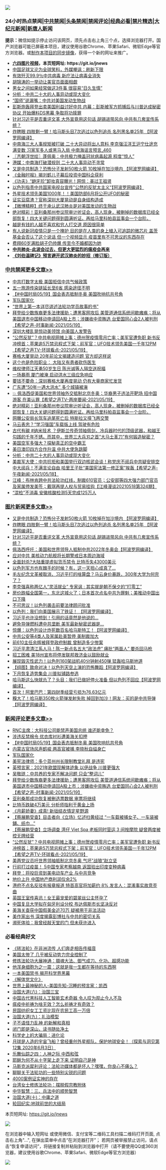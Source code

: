 ![](https://raw.githubusercontent.com/fqnews/bnews/master/64photo/fqnews-qr.jpg)

<div id="tt">
<h3>24小时热点禁闻|<a href="#%E4%B8%AD%E5%85%B1%E7%A6%81%E9%97%BB%E6%9B%B4%E5%A4%9A%E6%96%87%E7%AB%A0">中共禁闻</a>|<a href="#%E5%9B%BE%E7%89%87%E6%96%B0%E9%97%BB%E6%9B%B4%E5%A4%9A%E6%96%87%E7%AB%A0">头条禁闻</a>|<a href="#%E6%96%B0%E9%97%BB%E8%AF%84%E8%AE%BA%E6%9B%B4%E5%A4%9A%E6%96%87%E7%AB%A0">禁闻评论|<a href="#%E5%BF%85%E7%9C%8B%E7%BB%8F%E5%85%B8%E5%A5%BD%E6%96%87">经典必看|<a href="/video.md#%E7%A6%81%E7%89%87%E7%B2%BE%E9%80%89">禁片精选</a>|<a href="https://github.com/fqnews/djy/blob/master/gb/nf1351518.md#1">大纪元新闻</a>|<a href="https://github.com/fqnews/ntdtv/blob/master/gb/prog204.md#1">新唐人新闻</a></h3>
<div><b>提示：</b>微信如提示停止访问该网页，须先点击右上角三个点，选择浏览器打开。国产浏览器可能已屏蔽本项目，建议使用谷歌Chrome、苹果Safari、微软Edge等官方浏览器。或<a href="https://github.com/fqnews/bnews/blob/master/%E5%88%B6%E4%BD%9Cgit%E7%A6%81%E9%97%BB%E9%95%9C%E5%83%8F.md">制作本项目的同步镜像</a>，获得一个新的网址来推广。</div>
<ul>
<li><b><a href="http://d1.bdrive.tk/64.mp4" target="_blank">六四图片视频</a>，本页短网址: https://git.io/jnews</b></li>
<li><a href="/cnnews/20210519/1549311.md">中国足球又沦为全球笑料，外媒嘲讽：刷新下限</a></li>
<li><a href="/cnnews/20210519/1549299.md">有效歼灭99.9％中共病毒 新疗法让病毒全消失</a></li>
<li><a href="/cbnews/20210519/1549439.md">胡锦涛的一举动让美官员面面相觑</a></li>
<li><a href="/lifebaike/20210519/1549678.md">男女之间如果经常做这3件事 很容易“日久生情”</a></li>
<li><a href="/cbnews/20210519/1549606.md">分析：中共二十大的人事异动或现大变化</a></li>
<li><a href="/cbnews/20210519/1549393.md">“国师”说漏嘴：中共对美国发动生物战</a></li>
<li><a href="/comments/20210519/1549267.md">彭斯炮轰拜登出卖美国利益讨好中共   内幕：彭斯被军方抓捕后与川普达成秘密协议 开始爆料DS黑幕 争取将功赎罪</a></li>
<li><a href="/topimagenews/20210519/1549524.md">针对习近平是否重评文革 大外宣竟用这句话 胡锡进带风向 中共有几套宣传系统？</a></li>
<li><a href="/topimagenews/20210519/1549591.md">炸瞎眼 四肢剩一臂！哈马斯头目7次逃过以色列追杀 名列黑名单25年 【阿波罗网编译】</a></li>
<li><a href="/comments/20210519/1549509.md">中南海三大人事规矩被打破 二十大异动将出人意料 李克强汪洋王沪宁仕途充满变数 习家军多人或黑马入局 中南海谣言预言_460</a></li>
<li><a href="/ssgc/20210519/1549315.md">〖兲朝浮世绘〗蓬佩奥：中共极力掩盖冠状病毒起源 程度“惊人”</a></li>
<li><a href="/cnnews/20210519/1549795.md">港媒：中南海打破潜规则 二十大人事异动不寻常</a></li>
<li><a href="/topimagenews/20210519/1549605.md">又是中共制造？恐怖分子发射50枚火箭 10枚掉在加沙境内 【阿波罗网编译】</a></li>
<li><a href="/ssgc/20210519/1549622.md">《金融时报》揭刘鹤儿子幕后投资中国科企获利</a></li>
<li><a href="/yule/20210519/1549301.md">《功夫》“龅牙珍”卸妆真容曝光！网惊：美过王祖贤</a></li>
<li><a href="/worldnews/20210519/1549641.md">以色列指责中共国家电视台宣传"公然的反犹太主义“【阿波罗网编译】</a></li>
<li><a href="/comments/20210519/1549505.md">外星技术领先美国1000年！！美国防部6月将公开UFO的秘密</a></li>
<li><a href="/cbnews/20210519/1549437.md">证实豆腐渣？官称深圳大厦晃动是自身结构造成</a></li>
<li><a href="/comments/20210519/1549452.md">【微博精粹】终于承认武汉肺炎是对美国发动的生物战</a></li>
<li><a href="/comments/20210519/1549689.md">绝对精彩！亚利桑那州参议院审计听证会，高人现身，被删掉的数据库已经全部恢复！四大关键问题得到圆满听证。再给马里科帕县监事会一个台阶。</a></li>
<li><a href="/lifebaike/20210519/1549679.md">越是有钱的人越不喜欢和穷人打交道 原因很简单</a></li>
<li><a href="/comments/20210519/1549467.md">有人说新冠疫情只是一个掩护 目的是在人类的身上植入可追踪的微芯片 盖茨基金会否认了这个说话  但一个视频显示 疫苗里有不可思议的东西存在</a></li>
<li><a href="/yule/20210519/1549276.md">费翔60岁满脸胡子仍帅爆 传至今不婚都因为她</a></li>
<li><b><a href="/comments/20200211/1275071.md" target="_blank">中共肺炎-此波会过去，但更大更猛烈的瘟疫会再来</a></b></li>
<li><b><a href="/comments/20200207/1272816.md" target="_blank">《刘伯温碑记》预言避开武汉肺炎的妙招（修订版）</a></b></li>
</ul>
</div>

<div class="catlist">
<h3><a href="/cbnews/" target="_blank">中共禁闻</a><span><a href="/cbnews/" target="_blank" rel="nofollow">更多文章>></a></span></h3>
<ul>
<li><a href="/cbnews/20210520/1549959.md" target="_blank">中共打数字太极 美国拒信中共气候政策</a></li>
<li><a href="/cbnews/20210520/1549958.md" target="_blank">五一旅游传染链延长至6省 感染途径不明</a></li>
<li><a href="/comments/20210520/1549953.md" target="_blank">【#中国时局05/19】国会表态抵制冬奥 美国吹响抗共号角</a></li>
<li><a href="/comments/20210520/1549945.md" target="_blank">军队国家化</a></li>
<li><a href="/cbnews/20210520/1549944.md" target="_blank">“世界上第一本详尽讲述法轮功学员故事的书”</a></li>
<li><a href="/comments/20210520/1549923.md" target="_blank">拜登给少数族裔更多法律援助；遭黑客网攻后 美管道通信系统间歇瘫痪；将从美国退市中国移动申请回A股上市；涉嫌收中资贿选 台爱国同心会2人被判刑【希望之声-时事新闻-2021/05/19】</a></li>
<li><a href="/cbnews/20210520/1549900.md" target="_blank">深圳大楼乱晃惊动美领馆 向美国人发警告</a></li>
<li><a href="/comments/20210520/1549897.md" target="_blank">“公然反犹”？中共电视网摊上事；德州贺疫情零月亡率；美军官遭免职 新书反冲榜首；苹果逾5万禁忌程式下架；前军官：UFO技术领先美国一千年12PM【希望之声TV-环球看点-2021/05/19】</a></li>
<li><a href="/cbnews/20210519/1549842.md" target="_blank">赛格大厦晃动 20年前论文揭建造问题 官方却这样说</a></li>
<li><a href="/cbnews/20210519/1549841.md" target="_blank">这个也是危险职业： 大陆又有患者砍伤医生</a></li>
<li><a href="/cbnews/20210519/1549840.md" target="_blank">维权律师江天勇50岁生日 陈光诚等人隔空送祝福</a></li>
<li><a href="/cbnews/20210519/1549839.md" target="_blank">一场暴雨 厦门被淹 启动洪水三级应急响应</a></li>
<li><a href="/cbnews/20210519/1549838.md" target="_blank">要钱不要命：深圳赛格大厦再度晃动 仍有大量商家忙发货</a></li>
<li><a href="/cbnews/20210519/1549790.md" target="_blank">广东遭“50年一遇大洪水” 多个城镇被淹</a></li>
<li><a href="/comments/20210519/1549713.md" target="_blank">💥 佩洛西促美国和世界领袖外交抵制北京冬奥；华裔男子违法开靶场 招中国游客 在美认罪【希望之声TV-两岸要闻-2021/05/19】</a></li>
<li><a href="/comments/20210519/1549689.md" target="_blank">绝对精彩！亚利桑那州参议院审计听证会，高人现身，被删掉的数据库已经全部恢复！四大关键问题得到圆满听证。再给马里科帕县监事会一个台阶。</a></li>
<li><a href="/cbnews/20210519/1549676.md" target="_blank">网曝公安局长驾车追尾死亡后 特斯拉又撞飞两交警</a></li>
<li><a href="/cbnews/20210519/1549675.md" target="_blank">马云表忠？“学习强国”车载版上线 驾驶有危险</a></li>
<li><a href="/comments/20210519/1549667.md" target="_blank">古代有碳 #纳米技术 ？伊斯兰传奇领袖佩剑，冷兵器时代的顶级武器，和越王勾践的千年不锈。而其中，世界三大兵刃之首“大马士革刀”有何锻造秘密？</a></li>
<li><a href="/cbnews/20210519/1549646.md" target="_blank">美国空军多强大？探秘真正的空中霸王</a></li>
<li><a href="/cbnews/20210519/1549645.md" target="_blank">美日澳印四方合作升温 中共大使急跳脚</a></li>
<li><a href="/cbnews/20210519/1549606.md" target="_blank">分析：中共二十大的人事异动或现大变化</a></li>
<li><a href="/comments/20210519/1549522.md" target="_blank">美裁军大使：中共抗拒和美国举行双边核武会谈！称党庆不阅兵中共疑安排空中大阅兵！不满言论自由 哈里王子批“美国宪法第一修正案”挨轰【希望之声-午夜新闻-2021/05/18】</a></li>
<li><a href="/cbnews/20210519/1549516.md" target="_blank">江峰：布林肯跨中共法轮功红线，制裁610官员；公安部等四大强力部门官员及家属停发美签；戴琪再提人权与贸易挂钩【江峰漫谈20210518第324期】</a></li>
<li><a href="/cbnews/20210519/1549512.md" target="_blank">“混检”不消毒 安徽核酸检测5天完成125万人</a></li>

</ul>
</div>
<div class="catlist">
<h3><a href="/topimagenews/" target="_blank">图片新闻</a><span><a href="/topimagenews/" target="_blank" rel="nofollow">更多文章>></a></span></h3>
<ul>
<li><a href="/topimagenews/20210519/1549605.md" target="_blank">又是中共制造？恐怖分子发射50枚火箭 10枚掉在加沙境内 【阿波罗网编译】</a></li>
<li><a href="/topimagenews/20210519/1549591.md" target="_blank">炸瞎眼 四肢剩一臂！哈马斯头目7次逃过以色列追杀 名列黑名单25年 【阿波罗网编译】</a></li>
<li><a href="/topimagenews/20210519/1549524.md" target="_blank">针对习近平是否重评文革 大外宣竟用这句话 胡锡进带风向 中共有几套宣传系统？</a></li>
<li><a href="/topimagenews/20210519/1549350.md" target="_blank">佩洛西呼吁：美国和世界领导人抵制中共2022年冬奥会【阿波罗网编译】</a></li>
<li><a href="/topimagenews/20210519/1549228.md" target="_blank">应对中共 美核动力航舰将长期警戒日本周边海域</a></li>
<li><a href="/topimagenews/20210518/1549110.md" target="_blank">全面封杀?大陆重提虚拟货币禁令 比特币失43000美元</a></li>
<li><a href="/topimagenews/20210518/1548857.md" target="_blank">以色列军方也有棘手的时候？有，这一天担心成真了…</a></li>
<li><a href="/topimagenews/20210518/1548658.md" target="_blank">毛左纪念文革被取消，习近平打的啥算盘？马云身价暴跌，300年大学为何完了？</a></li>
<li><a href="/topimagenews/20210518/1548437.md" target="_blank">李克强喜称两亿人“灵活就业” 专家讽 : 其实就是朝不保夕的“打零工”</a></li>
<li><a href="/topimagenews/20210517/1548236.md" target="_blank">房价跌幅全国第一，东北这城火了；日本首次点名中共为罪魁；美推动中国出口下降</a></li>
<li><a href="/topimagenews/20210517/1548134.md" target="_blank">不可思议！以色列袭击前要法律顾问批准</a></li>
<li><a href="/topimagenews/20210517/1547999.md" target="_blank">以色列：我们向美国展示了铁证！ 【阿波罗网编译】</a></li>
<li><a href="/topimagenews/20210516/1547584.md" target="_blank">习近平也许没想到！引用的话竟然是他说的…</a></li>
<li><a href="/topimagenews/20210516/1547479.md" target="_blank">避免导弹燃料遭中共垄断 美军最新秘密武器是&#8230;</a></li>
<li><a href="/topimagenews/20210516/1547448.md" target="_blank">惊爆：以色列设计炸死数百名哈马斯特工！【阿波罗网编译】</a></li>
<li><a href="/topimagenews/20210515/1547137.md" target="_blank">中共公安等4类人及家属赴美暂停 美制裁加大</a></li>
<li><a href="/topimagenews/20210515/1547118.md" target="_blank">前610主任余辉被拜登政府制裁 曾制造多少惨案</a></li>
<li><a href="/topimagenews/20210515/1546995.md" target="_blank">习近平肃清江系人马！陈一新点名五大“政法虎” 痛批“两面人” 要杀回马枪</a></li>
<li><a href="/topimagenews/20210515/1546970.md" target="_blank">招工困难 美18州宣布将停发联邦救济金以鼓励就业</a></li>
<li><a href="/topimagenews/20210515/1546892.md" target="_blank">展现毁灭性武力！以色列160架战机40分钟射450弹 猛轰哈马斯地道</a></li>
<li><a href="/topimagenews/20210515/1546891.md" target="_blank">【组图】致命对决！以色列天空上演的恐怖舞蹈【阿波罗网编译】</a></li>
<li><a href="/topimagenews/20210515/1546872.md" target="_blank">下月恢复造势集会 川普拟铺路参选</a></li>
<li><a href="/topimagenews/20210515/1546849.md" target="_blank">哈马斯这么快就怂了？头目：我们已做好停火准备 但以色列不回应【阿波罗网编译】</a></li>
<li><a href="/topimagenews/20210514/1546230.md" target="_blank">首次！阿里巴巴：第四财季经营亏损为76.63亿元</a></li>
<li><a href="/topimagenews/20210514/1546206.md" target="_blank">糗大了！哈马斯350枚火箭弹发射失败 掉回到加沙！网友：买的是中共导弹【阿波罗网编译】</a></li>

</ul>
</div>
<div class="catlist">
<h3><a href="/comments/" target="_blank">新闻评论</a><span><a href="/comments/" target="_blank" rel="nofollow">更多文章>></a></span></h3>
<ul>
<li><a href="/comments/20210520/1549973.md" target="_blank">RNC主席：大科技公司能禁声美国总统 谁还能幸免？</a></li>
<li><a href="/comments/20210520/1549956.md" target="_blank">涉违反禁棉令 优衣库衬衫遭美海关扣押</a></li>
<li><a href="/comments/20210520/1549953.md" target="_blank">【#中国时局05/19】国会表态抵制冬奥 美国吹响抗共号角</a></li>
<li><a href="/comments/20210520/1549952.md" target="_blank">内蒙古官场风声鹤唳 两高官被捕 李晓秋自缢身亡</a></li>
<li><a href="/comments/20210520/1549945.md" target="_blank">军队国家化</a></li>
<li><a href="/comments/20210520/1549943.md" target="_blank">美宪法律师：多个蓝州州长限制教堂礼拜 是违宪</a></li>
<li><a href="/comments/20210520/1549942.md" target="_blank">英预言家：2021年欧盟现解体迹象 以伊战争 川普更强大</a></li>
<li><a href="/comments/20210520/1549935.md" target="_blank">吴敬琏：中共养的专家不解决问题 只会“整词儿”</a></li>
<li><a href="/comments/20210520/1549923.md" target="_blank">拜登给少数族裔更多法律援助；遭黑客网攻后 美管道通信系统间歇瘫痪；将从美国退市中国移动申请回A股上市；涉嫌收中资贿选 台爱国同心会2人被判刑【希望之声-时事新闻-2021/05/19】</a></li>
<li><a href="/comments/20210520/1549916.md" target="_blank">亚利桑那成功恢复被删选票数据 审票将继续</a></li>
<li><a href="/comments/20210520/1549915.md" target="_blank">比特币跌破4万美元 分析师指利于黄金上扬</a></li>
<li><a href="/comments/20210520/1549914.md" target="_blank">《月薪娇妻》成真! 新垣结衣情定星野源</a></li>
<li><a href="/comments/20210520/1549912.md" target="_blank">【蔡展鹏受查】目击者向《立场》忆述扫黄经过 “一车载被捕女子、一车装被舖、纸巾…”</a></li>
<li><a href="/comments/20210520/1549911.md" target="_blank">【蔡展鹏受查】立场调查 湾仔 Viet Spa 老板同时营运 3 间按摩院 疑曾两度被控无牌经营</a></li>
<li><a href="/comments/20210520/1549897.md" target="_blank">“公然反犹”？中共电视网摊上事；德州贺疫情零月亡率；美军官遭免职 新书反冲榜首；苹果逾5万禁忌程式下架；前军官：UFO技术领先美国一千年12PM【希望之声TV-环球看点-2021/05/19】</a></li>
<li><a href="/comments/20210520/1549896.md" target="_blank">美两党议员吁世界领袖抵制北京冬奥 气坏”战狼“赵立坚</a></li>
<li><a href="/comments/20210520/1549895.md" target="_blank">行前打过疫苗！ 5中国专家考察越南 返国验出印度变种病毒</a></li>
<li><a href="/comments/20210520/1549892.md" target="_blank">拜登：将投巨资到美电动车产业 与中共竞争</a></li>
<li><a href="/comments/20210520/1549891.md" target="_blank">地价上升 中国地产商利润仅余2%</a></li>
<li><a href="/comments/20210520/1549871.md" target="_blank">港府不点名反驳有报章报道 特首高官将加薪约 8% 发言人：混淆事实故意歪曲</a></li>
<li><a href="/comments/20210520/1549870.md" target="_blank">英国王室传喜讯！女王最宠爱的碧翠丝公主怀孕了</a></li>
<li><a href="/comments/20210520/1549869.md" target="_blank">中国复旦大学拟在匈牙利设分校 布达佩斯市长坚决反对</a></li>
<li><a href="/comments/20210519/1549854.md" target="_blank">美海关查获中国假美金近70万 疑被用于非法活动</a></li>
<li><a href="/comments/20210519/1549853.md" target="_blank">美作家出书 深度揭露彭博社与中共的密切关系</a></li>
<li><a href="/comments/20210519/1549852.md" target="_blank">濒死体验：我曾经敲天堂的门 但未获许进入</a></li>

</ul>
</div>

<div class="catlist">
<h3>必看经典好文</h3>
<ul>
<li><a href="/comments/20210509/1542786.md" target="_blank">《转法轮》在非洲流传 人们奔走相告传福音</a></li>
<li><a href="/comments/20200624/1349702.md" target="_blank">美国太惨了 几乎被反动势力完全控制了</a></li>
<li><a href="/comments/20191203/1234383.md" target="_blank">修炼法轮功大展神通：摄魂大法、御气成刀、化功、超感功能</a></li>
<li><a href="/topimagenews/20210219/1489990.md" target="_blank">他浑身细胞为之一震：这就是我一生都在等待的东西啊</a></li>
<li><a href="/lifebaike/20210222/1491794.md" target="_blank">一本美国禁书 揭开科学界黑幕</a></li>
<li><a href="/bookwiki/20130610/138400.md" target="_blank">《解体党文化》</a></li>
<li><a href="/comments/20200605/783244.md" target="_blank">世界上最神秘的人-美国先知-沉睡的预言家：凯西</a></li>
<li><a href="/cbnews/20180312/913459.md" target="_blank">治国大道(六)：治国三宝</a></li>
<li><a href="/comments/20210223/1492497.md" target="_blank">中国古代黑科技人工智能玄术奇器 令人叹为观止今人不及</a></li>
<li><a href="/comments/20200502/1322275.md" target="_blank">瘟疫中祈祷为啥无效？怎么祈祷才有奇效？</a></li>
<li><a href="/lifebaike/20200515/1328783.md" target="_blank">民国纺织女工工资比现在农民工高一万倍</a></li>
<li><a href="/cbnews/20180315/914943.md" target="_blank">治国大道(九)：礼治模型</a></li>
<li><a href="/comments/20190427/1119935.md" target="_blank">子不语怪力乱神 的新解和真相</a></li>
<li><a href="/tculture/20200803/1373949.md" target="_blank">闭门即是深山，读书随处净土</a></li>
<li><a href="/comments/20200605/783246.md" target="_blank">科学史上的大骗局：进化论</a></li>
<li><a href="/comments/20200712/1359456.md" target="_blank">月球是人造的宇宙飞船？曾经重创外星舰队，保护地球安全！（探索与洞见第12集 2020年6月3日）</a></li>
<li><a href="/tculture/20190101/791144.md" target="_blank">乐舞仙踪之四：人神之际 中西和弦</a></li>
<li><a href="/ccpdope/20190803/1168965.md" target="_blank">耶稣为何不从十字架上走下来 证明自己是神</a></li>
<li><a href="/comments/20210207/1482940.md" target="_blank">马斯克派犀利评论：法轮功媒体都是坏人？嘿嘿，你良心不痛么？</a></li>
<li><a href="/comments/20190417/1114875.md" target="_blank">聊聊关于法轮功的一些特别尖锐的问题</a></li>
<li><a href="/lifebaike/20201113/1430218.md" target="_blank">4000案例证实神的存在</a></li>
<li><a href="/cbnews/20200610/1342772.md" target="_blank">台湾女士修炼法轮功：摆脱假宗教附体</a></li>
<li><a href="/comments/20200605/783248.md" target="_blank">中华智慧：三、兵法中的顺势智慧</a></li>
<li><a href="/cbnews/20180316/915423.md" target="_blank">治国大道(十)：中庸之道</a></li>
<li><a href="/comments/20200920/582873.md" target="_blank">轮回纪实:地球前世的大结局</a></li>

</ul>
</div>

本页短网址: https://git.io/jnews

![](https://raw.githubusercontent.com/fqnews/bnews/master/64photo/fqnews-qr.jpg)

在浏览器中输入短网址 或使用微信、支付宝等二维码工具扫描二维码打开页面, 点击右上角"...", 在弹出菜单中点击“在浏览器打开”； 若网页被举报禁止访问，请点击“恢复申请访问”，将链接复制并粘贴到浏览器中打开（请不要使用QQ或360浏览器，建议使用谷歌Chrome、苹果Safari、微软Edge等官方浏览器）

![](https://raw.githubusercontent.com/fqnews/bnews/master/64photo/wx.jpg)